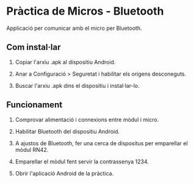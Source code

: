 Pràctica de Micros - Bluetooth
==========================

Applicació per comunicar amb el micro per Bluetooth.

Com instal·lar
----------

1. Copiar l'arxiu .apk al dispositiu Android.

2. Anar a Configuració > Seguretat i habilitar els origens desconeguts.

3. Buscar l'arxiu .apk dins el dispositiu i instal·lar-lo.

Funcionament
----------

1. Comprovar alimentació i connexions entre mòdul i micro.

2. Habilitar Bluetooth del dispositiu Android.

3. A ajustos de Bluetooth, fer una cerca de dispositus per emparellar el mòdul RN42.

4. Emparellar el mòdul fent servir la contrassenya 1234.

5. Obrir l'aplicació Android de la pràctica.
